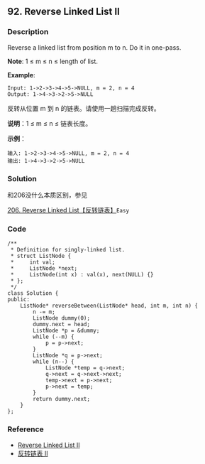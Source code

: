 ## 92. Reverse Linked List II

### Description

Reverse a linked list from position m to n. Do it in one-pass.

**Note**: 1 ≤ m ≤ n ≤ length of list.

**Example**:

```
Input: 1->2->3->4->5->NULL, m = 2, n = 4
Output: 1->4->3->2->5->NULL
```

反转从位置 m 到 n 的链表。请使用一趟扫描完成反转。

**说明**：1 ≤ m ≤ n ≤ 链表长度。

**示例**：

```
输入: 1->2->3->4->5->NULL, m = 2, n = 4
输出: 1->4->3->2->5->NULL
```

### Solution

和206没什么本质区别，参见

[206. Reverse Linked List【反转链表】](206.md)`Easy`

### Code

~~~
/**
 * Definition for singly-linked list.
 * struct ListNode {
 *     int val;
 *     ListNode *next;
 *     ListNode(int x) : val(x), next(NULL) {}
 * };
 */
class Solution {
public:
    ListNode* reverseBetween(ListNode* head, int m, int n) {
        n -= m;
        ListNode dummy(0);
        dummy.next = head;
        ListNode *p = &dummy;
        while (--m) {
            p = p->next;
        }
        ListNode *q = p->next;
        while (n--) {
            ListNode *temp = q->next;
            q->next = q->next->next;
            temp->next = p->next;
            p->next = temp;
        }
        return dummy.next;
    }
};
~~~

### Reference

- [Reverse Linked List II](https://leetcode.com/problems/reverse-linked-list-ii/description/)
- [反转链表 II](https://leetcode-cn.com/problems/reverse-linked-list-ii/description/)